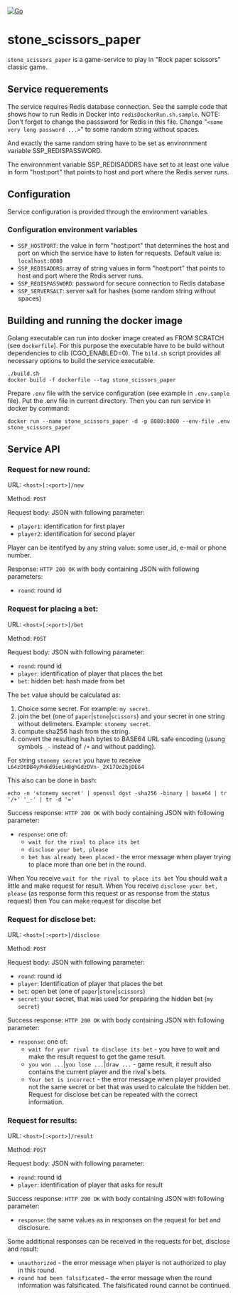 [![Go](https://github.com/slytomcat/stone_scissors_paper/actions/workflows/go.yml/badge.svg)](https://github.com/slytomcat/stone_scissors_paper/actions/workflows/go.yml)

# stone_scissors_paper

`stone_scissors_paper` is a game-service to play in "Rock paper scissors" classic game.

## Service requerements

The service requires Redis database connection. See the sample code that shows how to run Redis in Docker into `redisDockerRun.sh.sample`. NOTE: Don't forget to change the passsword for Redis in this file. Change "`<some very long password ...>`" to some random string without spaces.

And exactly the same random string have to be set as environnment variable SSP_REDISPASSWORD.

The environnment variable SSP_REDISADDRS have set to at least one value in form "host:port" that points to host and port where the Redis server runs.

## Configuration

Service configuration is provided through the environment variables.

### Configuration environment variables

- `SSP_HOSTPORT`: the value in form "host:port" that determines the host and port on which the service have to listen for requests. Default value is: `localhost:8080`
- `SSP_REDISADDRS`: array of string values in form "host:port" that points to host and port where the Redis server runs.
- `SSP_REDISPASSWORD`: password for secure connection to Redis database
- `SSP_SERVERSALT`: server salt for hashes (some random string without spaces)

## Building and running the docker image

Golang executable can run into docker image created as FROM SCRATCH (see `dockerfile`). For this purpose the executable have to be build without dependencies to clib (CGO_ENABLED=0). The `bild.sh` script provides all necessary options to build the service executable.

    ./build.sh
    docker build -f dockerfile --tag stone_scissors_paper

Prepare `.env` file with the service configuration (see example in `.env.sample` file). Put the .env file in current directory.
Then you can run service in docker by command:

    docker run --name stone_scissors_paper -d -p 8080:8080 --env-file .env stone_scissors_paper

## Service API

### Request for new round:

URL: `<host>[:<port>]/new`

Method: `POST`

Request body: JSON with following parameter:

- `player1`: identification for first player
- `player2`: identification for second player 

Player can be itentifyed by any string value: some user_id, e-mail or phone number. 

Response: `HTTP 200 OK` with body containing JSON with following parameters:

- `round`: round id


### Request for placing a bet:

URL: `<host>[:<port>]/bet`

Method: `POST`

Request body: JSON with following parameter:

- `round`: round id
- `player`: identification of player that places the bet
- `bet`: hidden bet: hash made from bet 

The `bet` value should be calculated as:
1. Choice some secret. For example: `my secret`.
2. join the bet (one of `paper`|`stone`|`scissors`) and your secret in one string without delimeters. Example: `stonemy secret`.
3. compute sha256 hash from the string.
4. convert the resulting hash bytes to BASE64 URL safe encoding (usung symbols `_-` instead of `/+` and without padding). 

For string `stonemy secret` you have to receive `L64zOtDB4yPHkd9ieLH8ghGdzDVn-_2X17Oo2bjDE64`

This also can be done in bash:

    echo -n 'stonemy secret' | openssl dgst -sha256 -binary | base64 | tr '/+' '_-' | tr -d '='

Success response: `HTTP 200 OK` with body containing JSON with following parameter: 

- `response`: one of: 
    - `wait for the rival to place its bet` 
    - `disclose your bet, please`
    - `bet has already been placed` - the error message when player trying to place more than one bet in the round.

When You receive `wait for the rival to place its bet` You should wait a little and make request for result. 
When You receive `disclose your bet, please` (as response form this request or as response from the status request) then You can make request for discolse bet


### Request for disclose bet:

URL: `<host>[:<port>]/disclose`

Method: `POST`

Request body: JSON with following parameter:

- `round`: round id
- `player`: Identification of player that places the bet
- `bet`: open bet (one of `paper`|`stone`|`scissors`) 
- `secret`: your secret, that was used for preparing the hidden bet (`my secret`)

Success response: `HTTP 200 OK` with body containing JSON with following parameter: 

- `response`: one of: 
    - `wait for your rival to disclose its bet` - you have to wait and make the result request to get the game result.
    - `you won ...`|`you lose ...`|`draw ...` - game result, it result also contains the current player and the rival's bets.
    - `Your bet is incorrect` - the error message when player provided not the same secret or bet that was used to calculate the hidden bet. Request for disclose bet can be repeated with the correct information.
 

### Request for results:
URL: `<host>[:<port>]/result` 

Method: `POST`

Request body: JSON with following parameter:

- `round`: round id
- `player`: identification of player that asks for result

Success response: `HTTP 200 OK` with body containing JSON with following parameter: 

- `response`: the same values as in responses on the request for bet and disclosure.

Some additional responses can be received in the requests for bet, disclose and result:

- `unauthorized` - the error message when player is not authorized to play in this round.
- `round had been falsificated` - the error message when the round information was falsificated. The falsificated round cannot be continued. 



